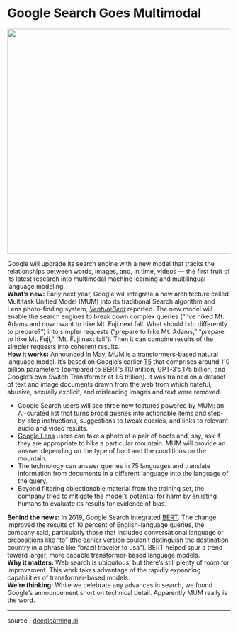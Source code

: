 # Google Search Goes Multimodal


<img src="https://im3.ezgif.com/tmp/ezgif-3-fdce521669dc.gif" width="900" height="507">



Google will upgrade its search engine with a new model that tracks the relationships between words, images, and, in time, videos — the first fruit of its latest research into multimodal machine learning and multilingual language modeling.  
**What’s new:** Early next year, Google will integrate a new architecture called Multitask Unified Model (MUM) into its traditional Search algorithm and Lens photo-finding system, [_VentureBeat_](https://venturebeat.com/2021/09/29/how-google-plans-to-improve-web-searches-with-multimodal-ai/?utm_campaign=The%20Batch&utm_source=hs_email&utm_medium=email&_hsenc=p2ANqtz--nlQXRW4-7X-ix91nIeK09eSC7HZEucHhs-tTrQrkj708vf7H2NG5TVZmAM8cfkhn20y50) reported. The new model will enable the search engines to break down complex queries (“I’ve hiked Mt. Adams and now I want to hike Mt. Fuji next fall. What should I do differently to prepare?”) into simpler requests (“prepare to hike Mt. Adams,” “prepare to hike Mt. Fuji,” “Mt. Fuji next fall”). Then it can combine results of the simpler requests into coherent results.  
**How it works:** [Announced](https://blog.google/products/search/introducing-mum/?utm_campaign=The%20Batch&utm_source=hs_email&utm_medium=email&_hsenc=p2ANqtz--nlQXRW4-7X-ix91nIeK09eSC7HZEucHhs-tTrQrkj708vf7H2NG5TVZmAM8cfkhn20y50) in May, MUM is a transformers-based natural language model. It’s based on Google’s earlier [T5](https://arxiv.org/abs/1910.10683?utm_campaign=The%20Batch&utm_source=hs_email&utm_medium=email&_hsenc=p2ANqtz--nlQXRW4-7X-ix91nIeK09eSC7HZEucHhs-tTrQrkj708vf7H2NG5TVZmAM8cfkhn20y50) that comprises around 110 billion parameters (compared to BERT’s 110 million, GPT-3’s 175 billion, and Google’s own Switch Transformer at 1.6 trillion). It was trained on a dataset of text and image documents drawn from the web from which hateful, abusive, sexually explicit, and misleading images and text were removed.

-   Google Search users will see three new features powered by MUM: an AI-curated list that turns broad queries into actionable items and step-by-step instructions, suggestions to tweak queries, and links to relevant audio and video results.
-   [Google Lens](https://lens.google/?utm_campaign=The%20Batch&utm_source=hs_email&utm_medium=email&_hsenc=p2ANqtz--nlQXRW4-7X-ix91nIeK09eSC7HZEucHhs-tTrQrkj708vf7H2NG5TVZmAM8cfkhn20y50) users can take a photo of a pair of boots and, say, ask if they are appropriate to hike a particular mountain. MUM will provide an answer depending on the type of boot and the conditions on the mountain.
-   The technology can answer queries in 75 languages and translate information from documents in a different language into the language of the query.
-   Beyond filtering objectionable material from the training set, the company tried to mitigate the model’s potential for harm by enlisting humans to evaluate its results for evidence of bias.

**Behind the news:** In 2019, Google Search integrated [BERT](https://blog.google/products/search/search-language-understanding-bert/?utm_campaign=The%20Batch&utm_source=hs_email&utm_medium=email&_hsenc=p2ANqtz--nlQXRW4-7X-ix91nIeK09eSC7HZEucHhs-tTrQrkj708vf7H2NG5TVZmAM8cfkhn20y50). The change improved the results of 10 percent of English-language queries, the company said, particularly those that included conversational language or prepositions like “to” (the earlier version couldn’t distinguish the destination country in a phrase like “brazil traveler to usa”).  BERT helped spur a trend toward larger, more capable transformer-based language models.  
**Why it matters:** Web search is ubiquitous, but there’s still plenty of room for improvement. This work takes advantage of the rapidly expanding capabilities of transformer-based models.  
**We’re thinking:** While we celebrate any advances in search, we found Google’s announcement short on technical detail. Apparently MUM really is the word.

---
source : [deeplearning.ai](https://read.deeplearning.ai/the-batch/issue-113/)
